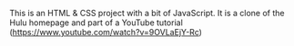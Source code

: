 This is an HTML & CSS project with a bit of JavaScript. It is a clone of the Hulu homepage and part of a YouTube tutorial (https://www.youtube.com/watch?v=9OVLaEjY-Rc)

